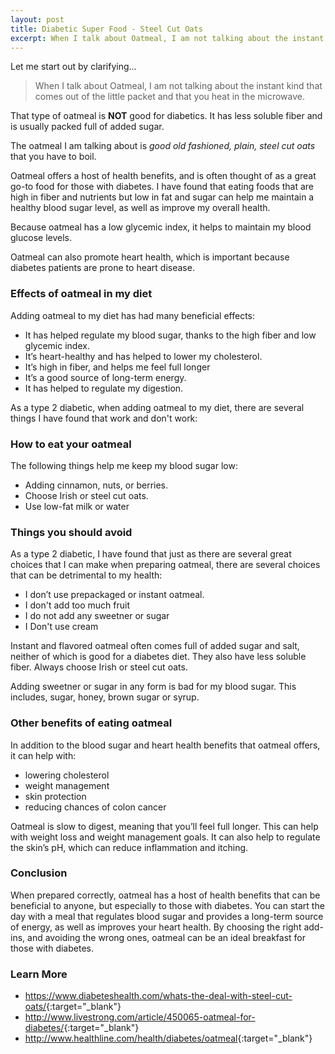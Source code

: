 ```yaml
---
layout: post
title: Diabetic Super Food - Steel Cut Oats
excerpt: When I talk about Oatmeal, I am not talking about the instant kind that comes out of the little packet and that you heat in the microwave.  The oatmeal I am talking about is good old fashioned, plain, steel cut oats that you have to boil.
---
```


Let me start out by clarifying...  

>When I talk about Oatmeal, I am not talking about the instant kind that comes out of the little packet and that you heat in the microwave.  

That type of oatmeal is **NOT** good for diabetics.  It has less soluble fiber and is usually packed full of added sugar.  

The oatmeal I am talking about is *good old fashioned, plain, steel cut oats* that you have to boil. 

Oatmeal offers a host of health benefits, and is often thought of as a great go-to food for those with diabetes. I have found that 
eating foods that are high in fiber and nutrients but low in fat and sugar can help me maintain a healthy blood sugar level, as well 
as improve my overall health.

Because oatmeal has a low glycemic index, it helps to maintain my blood glucose levels. 

Oatmeal can also promote heart health, which is important because diabetes patients are prone to heart disease.

### Effects of oatmeal in my diet

Adding oatmeal to my diet has had many beneficial effects: 

- It has helped regulate my blood sugar, thanks to the high fiber and low glycemic index.
- It’s heart-healthy and has helped to lower my cholesterol.
- It’s high in fiber, and helps me feel full longer
- It’s a good source of long-term energy.
- It has helped to regulate my digestion.

As a type 2 diabetic, when adding oatmeal to my diet, there are several things I have found that work and don't work:

### How to eat your oatmeal

The following things help me keep my blood sugar low:

- Adding cinnamon, nuts, or berries.
- Choose Irish or steel cut oats.
- Use low-fat milk or water

### Things you should avoid

As a type 2 diabetic, I have found that just as there are several great choices that I can make when preparing oatmeal, there 
are several choices that can be detrimental to my health:

- I don’t use prepackaged or instant oatmeal.
- I don't add too much fruit
- I do not add any sweetner or sugar
- I Don't use cream

Instant and flavored oatmeal often comes full of added sugar and salt, neither of which is good for a diabetes diet. They 
also have less soluble fiber. Always choose Irish or steel cut oats.  

Adding sweetner or sugar in any form is bad for my blood sugar.  This includes, sugar, honey, brown sugar or syrup.

### Other benefits of eating oatmeal

In addition to the blood sugar and heart health benefits that oatmeal offers, it can help with:

- lowering cholesterol
- weight management
- skin protection
- reducing chances of colon cancer

Oatmeal is slow to digest, meaning that you’ll feel full longer. This can help with weight loss and weight management goals. It can 
also help to regulate the skin’s pH, which can reduce inflammation and itching.

### Conclusion

When prepared correctly, oatmeal has a host of health benefits that can be beneficial to anyone, but especially to those 
with diabetes. You can start the day with a meal that regulates blood sugar and provides a long-term source of energy, 
as well as improves your heart health. By choosing the right add-ins, and avoiding the wrong ones, oatmeal can be an ideal 
breakfast for those with diabetes.

### Learn More

- <https://www.diabeteshealth.com/whats-the-deal-with-steel-cut-oats/>{:target="_blank"}
- <http://www.livestrong.com/article/450065-oatmeal-for-diabetes/>{:target="_blank"}
- <http://www.healthline.com/health/diabetes/oatmeal>{:target="_blank"}